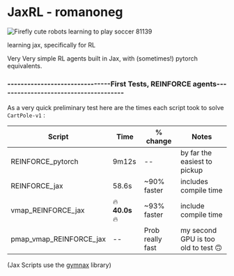 # JaxRL - romanoneg

![Firefly cute robots learning to play soccer 81139](https://github.com/romanoneg/JaxRL/assets/43445765/6decdc4c-4b5c-467c-8240-bddba3506a16)


learning jax, specifically for RL

Very Very simple RL agents built in Jax, with (sometimes!) pytorch equivalents.

### -------------------------------First Tests, REINFORCE agents--------------------------------------

As a very quick preliminary test here are the times each script took to solve `CartPole-v1` :

| Script        | Time     | % change | Notes |
|--------------|-----------|------------|-----------|
| REINFORCE_pytorch      | 9m12s   | -- | by far the easiest to pickup        |
| REINFORCE_jax          | 58.6s  | ~90% faster | includes compile time       |
| vmap_REINFORCE_jax     | 🔥**40.0s**🔥 | ~93% faster | include compile time       |
| pmap_vmap_REINFORCE_jax| --            | Prob really fast| my second GPU is too old to test 🙃  |

(Jax Scripts use the [gymnax](https://github.com/RobertTLange/gymnax) library)
